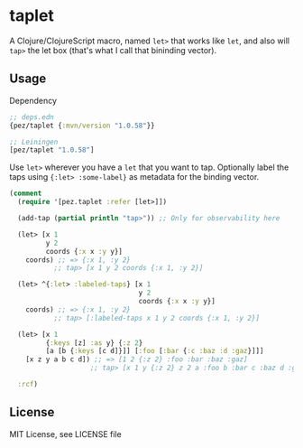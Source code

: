 # taplet

A Clojure/ClojureScript macro, named `let>` that works like `let`, and also will `tap>` the let box (that's what I call that bininding vector).

## Usage

Dependency


``` clojure
;; deps.edn
{pez/taplet {:mvn/version "1.0.58"}}

;; Leiningen
[pez/taplet "1.0.58"]
```

Use `let>` wherever you have a `let` that you want to tap. Optionally label the taps using `{:let> :some-label}` as metadata for the binding vector.

```clojure
(comment
  (require '[pez.taplet :refer [let>]])

  (add-tap (partial println "tap>")) ;; Only for observability here

  (let> [x 1
         y 2
         coords {:x x :y y}]
    coords) ;; => {:x 1, :y 2}
           ;; tap> [x 1 y 2 coords {:x 1, :y 2}]

  (let> ^{:let> :labeled-taps} [x 1
                                y 2
                                coords {:x x :y y}]
    coords) ;; => {:x 1, :y 2}
           ;; tap> [:labeled-taps x 1 y 2 coords {:x 1, :y 2}]

  (let> [x 1
         {:keys [z] :as y} {:z 2}
         [a [b {:keys [c d]}]] [:foo [:bar {:c :baz :d :gaz}]]]
    [x z y a b c d]) ;; => [1 2 {:z 2} :foo :bar :baz :gaz]
                    ;; tap> [x 1 y {:z 2} z 2 a :foo b :bar c :baz d :gaz]

  :rcf)
```

## License

MIT License, see LICENSE file

